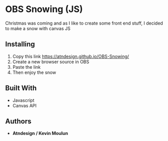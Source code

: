# OBS Snowing (JS)

Christmas was coming and as I like to create some front end stuff, I decided to make a snow with canvas JS

## Installing

1. Copy this link https://atndesign.github.io/OBS-Snowing/
2. Create a new browser source in OBS
3. Paste the link
4. Then enjoy the snow

## Built With
-  Javascript 
- Canvas  API
## Authors
-   **Atndesign / Kevin Moulun** 
